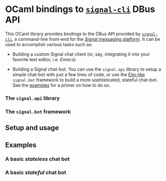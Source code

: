 # OCaml bindings to [`signal-cli`](https://github.com/AsamK/signal-cli) DBus API

This OCaml library provides bindings to the DBus API provided by
[`signal-cli`](https://github.com/AsamK/signal-cli), a command-line front-end
for the [_Signal_ messaging platform](https://signal.org/en/).  It can be used
to accomplish various tasks such as:

- Building a custom Signal chat client (or, say, integrating it into your
  favorite text editor, i.e. _Emacs_).

- Building a Signal chat-bot.  You can use the `signal.api` library to setup a
  simple chat-bot with just a few lines of code, or use the
  [Elm-like](https://guide.elm-lang.org/architecture/) `signal.bot` framework
  to build a more sophisticated, stateful chat-bot.  See the
  [examples](#examples) for a primer on how to do so.

### The `signal.api` library

### The `signal.bot` framework

## Setup and usage

## Examples

### A basic _stateless_ chat bot

### A basic _stateful_ chat bot
